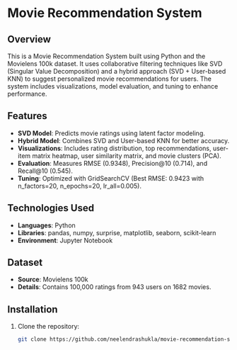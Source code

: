 # Movie Recommendation System

## Overview
This is a Movie Recommendation System built using Python and the Movielens 100k dataset. It uses collaborative filtering techniques like SVD (Singular Value Decomposition) and a hybrid approach (SVD + User-based KNN) to suggest personalized movie recommendations for users. The system includes visualizations, model evaluation, and tuning to enhance performance.

## Features
- **SVD Model**: Predicts movie ratings using latent factor modeling.
- **Hybrid Model**: Combines SVD and User-based KNN for better accuracy.
- **Visualizations**: Includes rating distribution, top recommendations, user-item matrix heatmap, user similarity matrix, and movie clusters (PCA).
- **Evaluation**: Measures RMSE (0.9348), Precision@10 (0.714), and Recall@10 (0.545).
- **Tuning**: Optimized with GridSearchCV (Best RMSE: 0.9423 with n_factors=20, n_epochs=20, lr_all=0.005).

## Technologies Used
- **Languages**: Python
- **Libraries**: pandas, numpy, surprise, matplotlib, seaborn, scikit-learn
- **Environment**: Jupyter Notebook

## Dataset
- **Source**: Movielens 100k[](https://grouplens.org/datasets/movielens/)
- **Details**: Contains 100,000 ratings from 943 users on 1682 movies.

## Installation
1. Clone the repository:
   ```bash
   git clone https://github.com/neelendrashukla/movie-recommendation-system.git